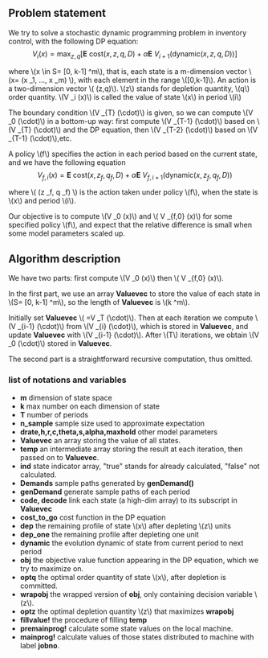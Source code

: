 <script type="text/javascript" src="http://cdn.mathjax.org/mathjax/latest/MathJax.js?config=TeX-AMS-MML_HTMLorMML"></script>


## Problem statement

We try to solve a stochastic dynamic programming problem
in inventory control, with the following DP equation:
$$
V _i (x)= \max _{z,q} [\mathbf {E} ~ \textrm {cost} 
(x,z,q,D) + \alpha \mathbf {E} ~ V _{i+1} (\textrm {dynamic} (x,z,q,D))]
$$

where \\(x \in S= [0, k-1] ^m\\), that is, each state
is a m-dimension vector \\(x= (x _1, ..., x _m) \\), 
with each element in the range \\([0,k-1]\\).
An action is a two-dimension vector \\( (z,q)\\).
\\(z\\) stands for depletion quantity, \\(q\\) order quantity.
\\(V _i (x)\\) is called the value of state \\(x\\)
in period \\(i\\)

The boundary condition \\(V _{T} (\cdot)\\) is given, so 
we can compute \\(V _0 (\cdot)\\) in a bottom-up way:
first compute \\(V _{T-1} (\cdot)\\) based on \\(V _{T} (\cdot)\\)
and the DP equation, then \\(V _{T-2} (\cdot)\\) based on \\(V _{T-1} (\cdot)\\),etc.

A policy \\(f\\) specifies the action in each period
based on the current state, and we have the following 
equation
$$
V _{f,i} (x)= \mathbf {E} ~ \textrm {cost} 
(x,z _f,q _f,D) + \alpha \mathbf {E} ~ V _{f, i+1} (\textrm {dynamic} (x,z _f,q _f,D))
$$

where \\( (z _f, q _f) \\) is the action taken under
policy \\(f\\), when the state is \\(x\\) and period 
\\(i\\).

Our objective is to compute \\(V _0 (x)\\) and 
\\( V _{f,0} (x)\\) for some specified policy \\(f\\), and 
expect that the relative difference is small when some
model parameters scaled up. 

## Algorithm description

We have two parts: first compute \\(V _0 (x)\\) then
\\( V _{f,0} (x)\\).

In the first part, we use an array **Valuevec** to store
the value of each state in \\(S= [0, k-1] ^m\\), so
the length of **Valuevec** is \\(k ^m\\). 

Initially
set **Valuevec** \\( =V _T (\cdot)\\).  Then at each iteration we compute \\(V _{i-1} (\cdot)\\) from \\(V _{i} (\cdot)\\), which is stored in **Valuevec**,  and update **Valuevec** with \\(V _{i-1} (\cdot)\\). After \\(T\\) iterations, we obtain \\(V _0 (\cdot)\\) stored in **Valuevec**.

The second part is a straightforward recursive computation, thus omitted.

### list of notations and variables

- **m** dimension of state space
- **k** max number on each dimension of state
- **T** number of periods
- **n_sample** sample size used to approximate expectation
- **drate,h,r,c,theta,s,alpha,maxhold** other model parameters
- **Valuevec**
  an array storing the value of all states.
- **temp**
  an intermediate array storing the result at each iteration, then passed on to **Valuevec**.
- **ind**
  state indicator array, "true" stands for already
  calculated, "false" not calculated.
- **Demands**
  sample paths generated by **genDemand()**
- **genDemand** generate sample paths of each period
- **code, decode** link each state (a high-dim array) to
its subscript in **Valuevec** 
- **cost_to_go** cost function in the DP equation
- **dep**  the remaining profile of state \\(x\\) 
after depleting \\(z\\) units 
- **dep_one** the remaining profile after depleting one unit
- **dynamic** the evolution dynamic of state from current
period to next period
- **obj**  the objective value function appearing in 
the DP equation, which we try to maximize on.
- **optq** the optimal order quantity of state \\(x\\),
  after depletion is committed.
- **wrapobj** the wrapped version of **obj**, only containing decision variable \\(z\\).
- **optz** the optimal depletion quantity \\(z\\) that maximizes
**wrapobj**
- **fillvalue!**  the procedure of filling **temp** 
- **premainprog!** calculate some state values on the local machine.
- **mainprog!** calculate values of those states distributed to machine with label **jobno**.

